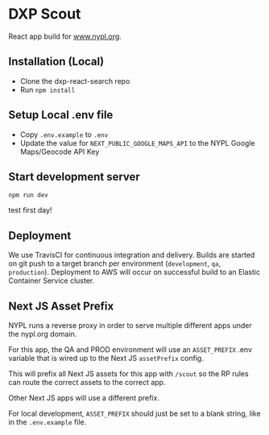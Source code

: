 # DXP Scout

React app build for www.nypl.org.

## Installation (Local)

- Clone the dxp-react-search repo
- Run `npm install`

## Setup Local .env file

- Copy `.env.example` to `.env`
- Update the value for `NEXT_PUBLIC_GOOGLE_MAPS_API` to the NYPL Google Maps/Geocode API Key

## Start development server

```
npm run dev
```

test first day!

## Deployment

We use TravisCI for continuous integration and delivery. Builds are started on git push to a target branch per environment (`development`, `qa`, `production`). Deployment to AWS will occur on successful build to an Elastic Container Service cluster.

## Next JS Asset Prefix

NYPL runs a reverse proxy in order to serve multiple different apps under the nypl.org domain.

For this app, the QA and PROD environment will use an `ASSET_PREFIX` .env variable that is wired up to the Next JS `assetPrefix` config.

This will prefix all Next JS assets for this app with `/scout` so the RP rules can route the correct assets to the correct app.

Other Next JS apps will use a different prefix.

For local development, `ASSET_PREFIX` should just be set to a blank string, like in the `.env.example` file.
